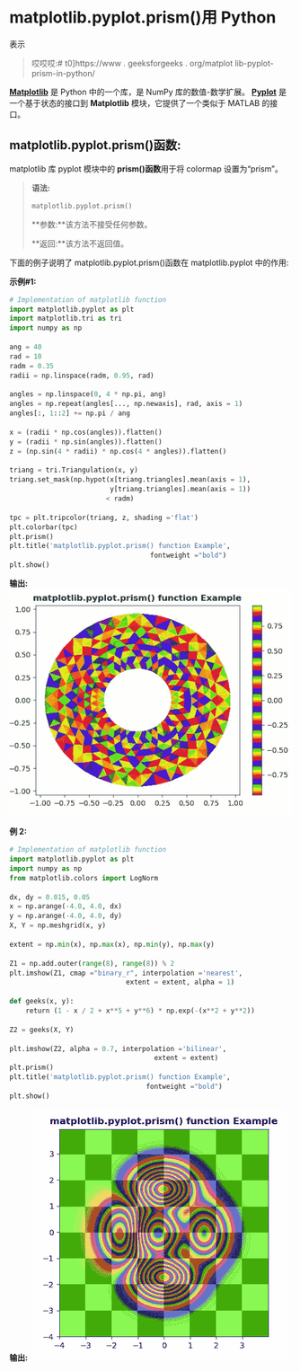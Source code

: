 # matplotlib.pyplot.prism()用 Python

表示

> 哎哎哎:# t0]https://www . geeksforgeeks . org/matplot lib-pyplot-prism-in-python/

**[Matplotlib](https://www.geeksforgeeks.org/python-introduction-matplotlib/)** 是 Python 中的一个库，是 NumPy 库的数值-数学扩展。 **[Pyplot](https://www.geeksforgeeks.org/pyplot-in-matplotlib/)** 是一个基于状态的接口到 **Matplotlib** 模块，它提供了一个类似于 MATLAB 的接口。

## matplotlib.pyplot.prism()函数:

matplotlib 库 pyplot 模块中的 **prism()函数**用于将 colormap 设置为“prism”。

> **语法:**
> 
> ```py
> matplotlib.pyplot.prism()
> 
> ```
> 
> **参数:**该方法不接受任何参数。
> 
> **返回:**该方法不返回值。

下面的例子说明了 matplotlib.pyplot.prism()函数在 matplotlib.pyplot 中的作用:

**示例#1:**

```py
# Implementation of matplotlib function
import matplotlib.pyplot as plt
import matplotlib.tri as tri
import numpy as np

ang = 40
rad = 10
radm = 0.35
radii = np.linspace(radm, 0.95, rad)

angles = np.linspace(0, 4 * np.pi, ang)
angles = np.repeat(angles[..., np.newaxis], rad, axis = 1)
angles[:, 1::2] += np.pi / ang

x = (radii * np.cos(angles)).flatten()
y = (radii * np.sin(angles)).flatten()
z = (np.sin(4 * radii) * np.cos(4 * angles)).flatten()

triang = tri.Triangulation(x, y)
triang.set_mask(np.hypot(x[triang.triangles].mean(axis = 1),
                         y[triang.triangles].mean(axis = 1))
                        < radm)

tpc = plt.tripcolor(triang, z, shading ='flat')
plt.colorbar(tpc)
plt.prism()
plt.title('matplotlib.pyplot.prism() function Example',
                                   fontweight ="bold")
plt.show()
```

**输出:**
![](img/28022b27ca0312dbc9028c51f32000ea.png)

**例 2:**

```py
# Implementation of matplotlib function
import matplotlib.pyplot as plt
import numpy as np
from matplotlib.colors import LogNorm

dx, dy = 0.015, 0.05
x = np.arange(-4.0, 4.0, dx)
y = np.arange(-4.0, 4.0, dy)
X, Y = np.meshgrid(x, y)

extent = np.min(x), np.max(x), np.min(y), np.max(y)

Z1 = np.add.outer(range(8), range(8)) % 2
plt.imshow(Z1, cmap ="binary_r", interpolation ='nearest',
                             extent = extent, alpha = 1)

def geeks(x, y):
    return (1 - x / 2 + x**5 + y**6) * np.exp(-(x**2 + y**2))

Z2 = geeks(X, Y)

plt.imshow(Z2, alpha = 0.7, interpolation ='bilinear',
                                    extent = extent)
plt.prism()
plt.title('matplotlib.pyplot.prism() function Example', 
                                  fontweight ="bold")
plt.show()
```

**输出:**
![](img/bca68594f7880215c64c39497444dade.png)